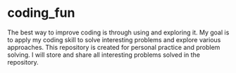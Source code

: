 # coding_fun

The best way to improve coding is through using and exploring it. My goal is to apply my coding skill to solve interesting problems and explore various approaches. This repository is created for personal practice and problem solving. I will store and share all interesting problems solved in the repository.
